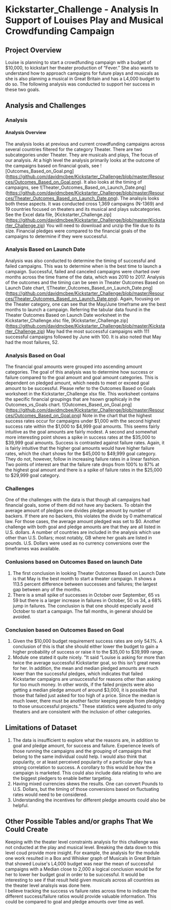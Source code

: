 # Kickstarter_Challenge - Analysis In Support of Louises Play and Musical Crowdfunding Campaign 
## Project Overview
Louise is planning to start a crowdfunding campaign with a budget of $10,000, to kickstart her theater production of “Fever.” She also wants to understand how to approach campaigns for future plays and musicals as she is also planning a musical in Great Britain and has a L4,000 budget to do so. The following analysis was conducted to support her success in these two goals.
## Analysis and Challenges
### Analysis
#### Analysis Overview
The analysis looks at previous and current crowdfunding campaigns across several countries filtered for the category Theater. There are two subcategories under Theater. They are musicals and plays, The focus of our analysis. At a high level the analysis primarily looks at the outcome of the campaigns based on financial goals, see ![Outcomes_Based_on_Goal.png] (https://github.com/davidmcbee/Kickstarter_Challenge/blob/master/Resources/Outcomes_Based_on_Goal.png). It also looks at the timing of campaigns, see ![Theater_Outcomes_Based_on_Launch_Date.png] (https://github.com/davidmcbee/Kickstarter_Challenge/blob/master/Resources/Theater_Outcomes_Based_on_Launch_Date.png). The analsyis looks both these aspects. It was conducted cross 1,369 campaigns (N-1369) and 19 countries focused on theaters and its musical and plays subcategories. See the Excel data file, [Kickstarter_Challenge.zip] (https://github.com/davidmcbee/Kickstarter_Challenge/blob/master/Kickstarter_Challenge.zip) You will need to download and unzip the file due to its size. Financial pledges were compared to the financial goals of the campaigns to determine if they were successful.
### Analysis Based on Launch Date
Analysis was also conducted to determine the timing of successful and failed campaigns. This was to determine when is the best time to launch a campaign. Successful, failed and canceled campaigns were charted over months across the time frame of the data, which was 2010 to 2017. Analysis of the outcomes and the timing can be seen in Theater Outcomes Based on Launch Date chart, ![Theater_Outcomes_Based_on_Launch_Date.png] (https://github.com/davidmcbee/Kickstarter_Challenge/blob/master/Resources/Theater_Outcomes_Based_on_Launch_Date.png). Again, focusing on the Theater category, one can see that the May/June timeframe are the best months to launch a campaign. Referring the tabular data found in the Theater Outcomes Based on Launch Date worksheet in the Kickstarter_Challenge.xlsc file, [Kickstarter_Challenge.zip] (https://github.com/davidmcbee/Kickstarter_Challenge/blob/master/Kickstarter_Challenge.zip) May had the most successful campaigns with 111 successful campaigns followed by June with 100. It is also noted that May had the most failures, 52.
### Analysis Based on Goal
The financial goal amounts were grouped into ascending amount categories. The goal of this analysis was to determine how success or failure compared to the goal amount and goal amount categories. This is dependent on pledged amount, which needs to meet or exceed goal amount to be successful. Please refer to the Outcomes Based on Goals worksheet in the Kickstarter_Challenge xlsx file. This worksheet contains the specific financial groupings that are hsown graphicaly in the Outcomes_vs_Goals chart. ![Outcomes_Based_on_Goal.png] (https://github.com/davidmcbee/Kickstarter_Challenge/blob/master/Resources/Outcomes_Based_on_Goal.png) Note in the chart that the highest success rates occur for campaigns under $1,000 with the second highest success rate within the $1,000 to $4,999 goal amounts. This seems fairly intuitive as the goal amounts are fairly modest. A second and somewhat more interesting point shows a spike in success rates at the $35,000 to $39,999 goal amounts. Success is contrasted against failure rates. Again, it is fairly intuitive that the higher goal amounts would have higher failure rates, which the chart shows for the $45,000 to $49,999 goal category. They do not, however, follow in increasing failure rates in a linear fashion. Two points of interest are that the failure rate drops from 100% to 87% at the highest goal amount and there is a spike of failure rates in the $25,000 to $29,999 goal category.
### Challenges
One of the challenges with the data is that though all campaigns had financial goals, some of them did not have any backers. To obtain the average amount of pledges one divides pledge amount by number of backers. If there are no backers, this violates the divide by 0 mathematical law. For those cases, the average amount pledged was set to $0.
Another challenge with both goal and pledge amounts are that they are all listed in U.S. dollars. A number of countries are included in the analysis which use other than U.S. Dollars; most notably, GB where her goals are listed in pounds. U.S. Dollars were used as no currency conversions over the timeframes was available. 
### Conlusions based on Outcomes Based on launch Date
1. The first conclusion in looking Theater Outcomes Based on Launch Date is that May is the best month to start a theater campaign. It shows a 113.5 percent difference between successes and failures; the largest gap between any of the months.
2. There is a small spike of successes in October over September, 65 vs 59 but there is a larger increase in failures in October, 50 vs 34, a 68% jump in failures. The conclusion is that one should especially avoid October to start a campaign. The fall months, in general should be avoided.
### Conclusion based on Outcomes Based on Goal
1. Given the $10,000 budget requirement success rates are only 54.1%. A conclusion of this is that she should either lower the budget to gain a higher probability of success or raise it to the $35,00 to $39,999 range.
2. Module one stated it quite nicely. "It said “Louise is asking for more than twice the average successful Kickstarter goal, so this isn't great news for her. In addition, the mean and median pledged amounts are much lower than the successful pledges, which indicates that failed Kickstarter campaigns are unsuccessful for reasons other than asking for too much money. In other words, if the failed projects were also getting a median pledge amount of around $3,000, it is possible that those that failed just asked for too high of a price. Since the median is much lower, there must be another factor keeping people from pledging to those unsuccessful projects.” These statistics were adjusted to only theaters and are consistent with the inclusion of other categories.
## Limitations of Dataset
1. The data is insufficient to explore what the reasons are, in addition to goal and pledge amount, for success and failure. Experience levels of those running the campaigns and the grouping of campaigns that belong to the same individual could help. I would also think that popularity, or at least perceived popularity of a particular play has a strong correlation to success. A corollary to this would be how the campaign is marketed. This could also include data relating to who are the biggest pledgers to enable better targeting. 
2. Having mixed currencies skews the results. One can convert Pounds to U.S. Dollars, but the timing of those conversions based on fluctuating rates would need to be considered.
3. Understanding the incentives for different pledge amounts could also be helpful.
## Other Possible Tables and/or graphs That We Could Create
Keeping with the theater level constraints analysis for this challenge was not cnducted at the play and musical level. Breaking the data down to this level  coud provide more insight. For example, the analysis for the module one work resulted in a Box and Whisker graph of Musicals in Great Britain that showed Louise's L4,000 budget was near the mean of successful campaigns with a Median close to 2,000 a logical conclusion would be for her to lower her budget goal in order to be successful. It would be interesting to see if that result held given musicals across all countries as the theater level analsyis was done here.   
I believe tracking the success vs failure rates across time to indicate the different success/failure ratios would provide valuable information. This could be compared to goal and pledge amounts over time as well.
